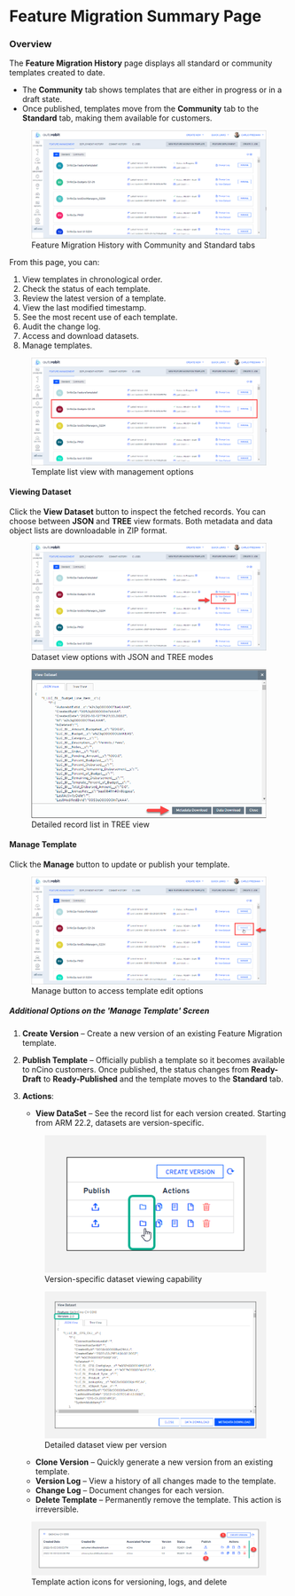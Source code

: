 # Feature Migration Summary Page

### Overview <a href="#overview" id="overview"></a>

The **Feature Migration History** page displays all standard or community templates created to date.

- The **Community** tab shows templates that are either in progress or in a draft state.
- Once published, templates move from the **Community** tab to the **Standard** tab, making them available for customers.

<figure>
    <img src="../../../../../.gitbook/assets/image (1328).png" alt="Feature Migration History with Community and Standard tabs">
    <figcaption>Feature Migration History with Community and Standard tabs</figcaption>
</figure>

From this page, you can:

1. View templates in chronological order.
2. Check the status of each template.
3. Review the latest version of a template.
4. View the last modified timestamp.
5. See the most recent use of each template.
6. Audit the change log.
7. Access and download datasets.
8. Manage templates.

<figure>
    <img src="../../../../../.gitbook/assets/image (1329).png" alt="Template list view with management options">
    <figcaption>Template list view with management options</figcaption>
</figure>

#### Viewing Dataset <a href="#viewing-dataset" id="viewing-dataset"></a>

Click the **View Dataset** button to inspect the fetched records. You can choose between **JSON** and **TREE** view formats. Both metadata and data object lists are downloadable in ZIP format.

<figure>
    <img src="../../../../../.gitbook/assets/image (1330).png" alt="Dataset view options with JSON and TREE modes">
    <figcaption>Dataset view options with JSON and TREE modes</figcaption>
</figure>

<figure>
    <img src="../../../../../.gitbook/assets/image (1331).png" alt="Detailed record list in TREE view" width="563">
    <figcaption>Detailed record list in TREE view</figcaption>
</figure>

#### Manage Template <a href="#manage-template" id="manage-template"></a>

Click the **Manage** button to update or publish your template.

<figure>
    <img src="../../../../../.gitbook/assets/image (1332).png" alt="Manage button to access template edit options">
    <figcaption>Manage button to access template edit options</figcaption>
</figure>

##### Additional Options on the 'Manage Template' Screen

1. **Create Version** – Create a new version of an existing Feature Migration template.
2. **Publish Template** – Officially publish a template so it becomes available to nCino customers. Once published, the status changes from **Ready-Draft** to **Ready-Published** and the template moves to the **Standard** tab.
3. **Actions**:
    - **View DataSet** – See the record list for each version created. Starting from ARM 22.2, datasets are version-specific.

    <figure>
        <img src="../../../../../.gitbook/assets/image (1335).png" alt="Version-specific dataset viewing capability">
        <figcaption>Version-specific dataset viewing capability</figcaption>
    </figure>

    <figure>
        <img src="../../../../../.gitbook/assets/image (1337).png" alt="Detailed dataset view per version" width="563">
        <figcaption>Detailed dataset view per version</figcaption>
    </figure>

    - **Clone Version** – Quickly generate a new version from an existing template.
    - **Version Log** – View a history of all changes made to the template.
    - **Change Log** – Document changes for each version.
    - **Delete Template** – Permanently remove the template. This action is irreversible.

<figure>
    <img src="../../../../../.gitbook/assets/image (1338).png" alt="Template action icons for versioning, logs, and delete">
    <figcaption>Template action icons for versioning, logs, and delete</figcaption>
</figure>
